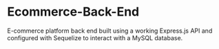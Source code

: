 # Ecommerce-Back-End
E-commerce platform back end built using a working Express.js API and configured with Sequelize to interact with a MySQL database.
